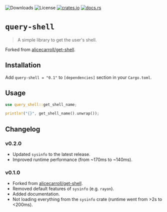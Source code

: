 ![Downloads](https://img.shields.io/crates/d/query-shell)
![License](https://img.shields.io/crates/l/query-shell)
[![crates.io](https://img.shields.io/crates/v/query-shell?logo=rust)](https://crates.io/crates/query-shell)
[![docs.rs](https://docs.rs/query-shell/badge.svg)](https://docs.rs/query-shell)

# `query-shell`

> A simple library to get the user's shell.

Forked from [alicecarroll/get-shell](https://gitlab.com/alicecarroll/get-shell).

## Installation

Add `query-shell = "0.1"` to `[dependencies]` section in your `Cargo.toml`.

## Usage

```rs
use query_shell::get_shell_name;

println!("{}", get_shell_name().unwrap());
```

## Changelog

### v0.2.0

-   Updated `sysinfo` to the latest release.
-   Improved runtime performance (from ~170ms to ~140ms).

### v0.1.0

-   Forked from [alicecarroll/get-shell](https://gitlab.com/alicecarroll/get-shell).
-   Removed default features of `sysinfo` (e.g. `rayon`).
-   Added documentation.
-   Not loading everything from the `sysinfo` crate (runtime went from >2s to <200ms).
